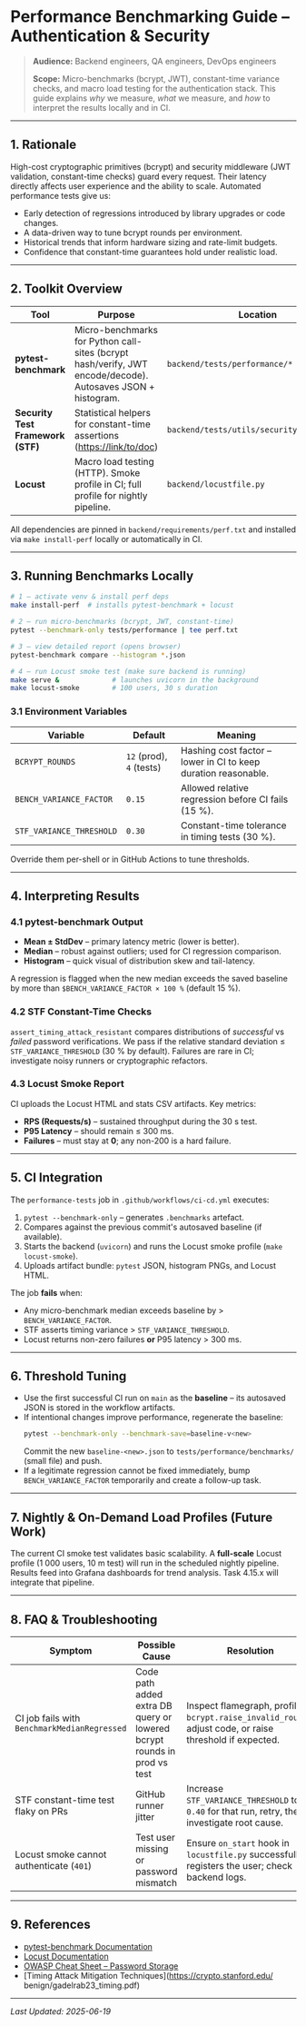 # Performance Benchmarking Guide – Authentication & Security

> **Audience:** Backend engineers, QA engineers, DevOps engineers
>
> **Scope:** Micro-benchmarks (bcrypt, JWT), constant-time variance checks, and macro load testing for the authentication stack.  This guide explains _why_ we measure, _what_ we measure, and _how_ to interpret the results locally and in CI.

---

## 1. Rationale
High-cost cryptographic primitives (bcrypt) and security middleware (JWT validation, constant-time checks) guard every request.  Their latency directly affects user experience and the ability to scale.  Automated performance tests give us:

* Early detection of regressions introduced by library upgrades or code changes.
* A data-driven way to tune bcrypt rounds per environment.
* Historical trends that inform hardware sizing and rate-limit budgets.
* Confidence that constant-time guarantees hold under realistic load.

---

## 2. Toolkit Overview
| Tool | Purpose | Location |
|------|---------|----------|
| **pytest-benchmark** | Micro-benchmarks for Python call-sites (bcrypt hash/verify, JWT encode/decode). Autosaves JSON + histogram. | `backend/tests/performance/*`
| **Security Test Framework (STF)** | Statistical helpers for constant-time assertions (<https://link/to/doc>) | `backend/tests/utils/security_testing.py`
| **Locust** | Macro load testing (HTTP).  Smoke profile in CI; full profile for nightly pipeline. | `backend/locustfile.py`

All dependencies are pinned in `backend/requirements/perf.txt` and installed via `make install-perf` locally or automatically in CI.

---

## 3. Running Benchmarks Locally
```bash
# 1 – activate venv & install perf deps
make install-perf  # installs pytest-benchmark + locust

# 2 – run micro-benchmarks (bcrypt, JWT, constant-time)
pytest --benchmark-only tests/performance | tee perf.txt

# 3 – view detailed report (opens browser)
pytest-benchmark compare --histogram *.json

# 4 – run Locust smoke test (make sure backend is running)
make serve &             # launches uvicorn in the background
make locust-smoke        # 100 users, 30 s duration
```

### 3.1 Environment Variables
| Variable | Default | Meaning |
|----------|---------|---------|
| `BCRYPT_ROUNDS` | `12` (prod), `4` (tests) | Hashing cost factor – lower in CI to keep duration reasonable. |
| `BENCH_VARIANCE_FACTOR` | `0.15` | Allowed relative regression before CI fails (15 %). |
| `STF_VARIANCE_THRESHOLD` | `0.30` | Constant-time tolerance in timing tests (30 %). |

Override them per-shell or in GitHub Actions to tune thresholds.

---

## 4. Interpreting Results
### 4.1 pytest-benchmark Output
* **Mean ± StdDev** – primary latency metric (lower is better).
* **Median** – robust against outliers; used for CI regression comparison.
* **Histogram** – quick visual of distribution skew and tail-latency.

A regression is flagged when the new median exceeds the saved baseline by more than `$BENCH_VARIANCE_FACTOR × 100 %` (default 15 %).

### 4.2 STF Constant-Time Checks
`assert_timing_attack_resistant` compares distributions of *successful* vs *failed* password verifications.  We pass if the relative standard deviation ≤ `STF_VARIANCE_THRESHOLD` (30 % by default).  Failures are rare in CI; investigate noisy runners or cryptographic refactors.

### 4.3 Locust Smoke Report
CI uploads the Locust HTML and stats CSV artifacts.  Key metrics:
* **RPS (Requests/s)** – sustained throughput during the 30 s test.
* **P95 Latency** – should remain ≤ 300 ms.
* **Failures** – must stay at **0**; any non-200 is a hard failure.

---

## 5. CI Integration
The `performance-tests` job in `.github/workflows/ci-cd.yml` executes:
1. `pytest --benchmark-only` – generates `.benchmarks` artefact.
2. Compares against the previous commit's autosaved baseline (if available).
3. Starts the backend (`uvicorn`) and runs the Locust smoke profile (`make locust-smoke`).
4. Uploads artifact bundle: `pytest` JSON, histogram PNGs, and Locust HTML.

The job **fails** when:
* Any micro-benchmark median exceeds baseline by > `BENCH_VARIANCE_FACTOR`.
* STF asserts timing variance > `STF_VARIANCE_THRESHOLD`.
* Locust returns non-zero failures **or** P95 latency > 300 ms.

---

## 6. Threshold Tuning
* Use the first successful CI run on `main` as the **baseline** – its autosaved JSON is stored in the workflow artifacts.
* If intentional changes improve performance, regenerate the baseline:
  ```bash
  pytest --benchmark-only --benchmark-save=baseline-v<new>
  ```
  Commit the new `baseline-<new>.json` to `tests/performance/benchmarks/` (small file) and push.
* If a legitimate regression cannot be fixed immediately, bump `BENCH_VARIANCE_FACTOR` temporarily and create a follow-up task.

---

## 7. Nightly & On-Demand Load Profiles (Future Work)
The current CI smoke test validates basic scalability.  A **full-scale** Locust profile (1 000 users, 10 m test) will run in the scheduled nightly pipeline.  Results feed into Grafana dashboards for trend analysis.  Task 4.15.x will integrate that pipeline.

---

## 8. FAQ & Troubleshooting
| Symptom | Possible Cause | Resolution |
|---------|----------------|------------|
| CI job fails with `BenchmarkMedianRegressed` | Code path added extra DB query or lowered bcrypt rounds in prod vs test | Inspect flamegraph, profile `bcrypt.raise_invalid_rounds`, adjust code, or raise threshold if expected. |
| STF constant-time test flaky on PRs | GitHub runner jitter | Increase `STF_VARIANCE_THRESHOLD` to `0.40` for that run, retry, then investigate root cause. |
| Locust smoke cannot authenticate (`401`) | Test user missing or password mismatch | Ensure `on_start` hook in `locustfile.py` successfully registers the user; check backend logs. |

---

## 9. References
* [pytest-benchmark Documentation](https://pytest-benchmark.readthedocs.io/)
* [Locust Documentation](https://docs.locust.io/)
* [OWASP Cheat Sheet – Password Storage](https://cheatsheetseries.owasp.org/cheatsheets/Password_Storage_Cheat_Sheet.html)
* [Timing Attack Mitigation Techniques](https://crypto.stanford.edu/
benign/gadelrab23_timing.pdf)

---

*Last Updated: 2025-06-19* 